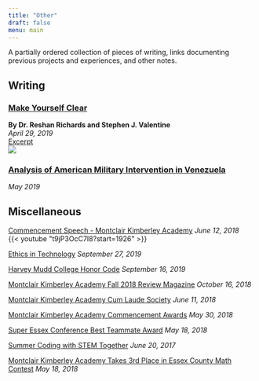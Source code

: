 ```yaml
---
title: "Other"
draft: false
menu: main
---
```

A partially ordered collection of pieces of writing, links documenting previous projects and experiences, and other notes.

## Writing

### [Make Yourself Clear](https://www.makeyourselfclear.xyz/)
**By Dr. Reshan Richards and Stephen J. Valentine**  
*April 29, 2019*  
[Excerpt](https://books.google.com/books?id=a6iODwAAQBAJ&pg=PA82&lpg=PA82&dq=make+yourself+clear+nico+espinosa+dice&source=bl&ots=6cX6hF4ONa&sig=ACfU3U3qcoEjfHpikMfLmxz399e63e6L_Q&hl=en&sa=X&ved=2ahUKEwjYr_7s76ToAhW_lnIEHfgZA58Q6AEwAHoECAoQAQ#v=onepage&q=make%20yourself%20clear%20nico%20espinosa%20dice&f=false)  
![](/img/makeyourselfclear.jpeg)

### [Analysis of American Military Intervention in Venezuela](/img/American_Intervention_Venezuela.pdf)
*May 2019*

## Miscellaneous
[Commencement Speech - Montclair Kimberley Academy](t9jP3OcC7I8?start=1926)
*June 12, 2018*  
{{< youtube "t9jP3OcC7I8?start=1926" >}}

[Ethics in Technology](https://tsl.news/hmc-career-fair-ethics/)
*September 27, 2019*

[Harvey Mudd College Honor Code](https://www.hmc.edu/ashmc/honor-code/)
*September 16, 2019*

[Montclair Kimberley Academy Fall 2018 Review Magazine](https://issuu.com/montclairkimberley/docs/mka_fall2018_final/28)
*October 16, 2018*

[Montclair Kimberley Academy Cum Laude Society](https://www.mka.org/cf_news/view.cfm?newsid=2181)
*June 11, 2018*

[Montclair Kimberley Academy Commencement Awards](https://resources.finalsite.net/images/v1528734782/montclair/gpwkpuuy9gvirqbflfuh/AwardsReleaseSeniors2018.pdf)
*May 30, 2018*

[Super Essex Conference Best Teammate Award](https://www.einnews.com/amp/pr_news/447646119/33-student-athletes-presented-2018-best-teammate-award-at-yogi-berra-museum-learning-center)
*May 18, 2018*

[Summer Coding with STEM Together](http://www.montclairlibrary.org/news-events/summer-coding-with-nico-espinosa-dice/)
*June 20, 2017*

[Montclair Kimberley Academy Takes 3rd Place in Essex County Math Contest](https://www.facebook.com/MontclairKimberley/posts/mka-came-in-3rd-place-overall-at-the-essex-county-math-league-that-was-held-at-c/10153532473951128/)
*May 18, 2018*
